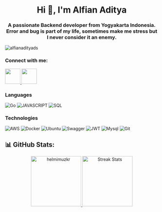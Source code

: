 <h1 align="center">Hi 👋, I'm Alfian Aditya</h1>
<h3 align="center">A passionate Backend developer from Yogyakarta Indonesia. Error and bug is part of my life, sometimes make me stress but I never consider it an enemy.</h3>

<p align="left"> <img src="https://komarev.com/ghpvc/?username=alfianadityads&label=Profile%20views&color=0e75b6&style=flat" alt="alfianadityads" /> </p>

<h3 align="left">Connect with me:</h3>
<p align="left">
<a href="https://www.linkedin.com/in/alfian-saputra-305800252/" title="Linkedin"> <img src="https://static-00.iconduck.com/assets.00/linkedin-icon-512x512-vkm0drb1.png" width="50" height="50"/> </a>
<!-- <a href="mailto:alfianadityadwi@gmail.com" title="Gmail"> <img src="https://www.shareicon.net/data/2015/10/03/111547_email_512x512.png" width="50" height="50"/> </a> -->
<a href="https://t.me/alfianadityadwi" title="Telegram"> <img src="https://cdn-icons-png.flaticon.com/512/906/906377.png" width="50" height="50"/> </a>


### Languages

![Go](https://img.shields.io/badge/-Go-000?&logo=Go)
![JAVASCRIPT](https://img.shields.io/badge/-javasript-000?&logo=Javascript)
![SQL](https://img.shields.io/badge/-SQL-000?&logo=MySQL) 

### Technologies

![AWS](https://img.shields.io/badge/-AWS-000?&logo=Amazon-AWS&logoColor=F90)
![Docker](https://img.shields.io/badge/-Docker-000?&logo=Docker)
![Ubuntu](https://img.shields.io/badge/-Ubuntu-000?&logo=Ubuntu)
![Swagger](https://img.shields.io/badge/-Swagger-000?&logo=Swagger)
![JWT](https://img.shields.io/badge/-JWT-000?&logo=JSON%20web%20tokens)
![Mysql](https://img.shields.io/badge/-MySql-000?&logo=Mysql)
![Git](https://img.shields.io/badge/-Git-000?&logo=Git)

<!-- <div align="center"><img src="https://github-readme-stats.vercel.app/api?username=alfianadityads&theme=radical&show_icons=true&count_private=true" align="center" /></div>  
<br/>
<div align="center"><img src="https://github-readme-stats.vercel.app/api/top-langs/?username=alfianadityads&theme=radical&card_width=445&layout=compact" align="center" /></div>  -->

## 📊 GitHub Stats:

<div align="center">

  <a href="https://github.com/alfianadityads">
    <img height="165px" src="https://github-readme-stats.vercel.app/api/top-langs/?username=alfianadityads&theme=react&hide_border=true&include_all_commits=true&count_private=true&layout=compact" alt="helmimuzkr" />
  </a>
  <a href="https://github.com/alfianadityads">
    <img height="165px" src="https://github-readme-streak-stats.herokuapp.com/?user=alfianadityads&theme=react&hide_border=true" alt="Streak Stats"/>
  </a>
</div>